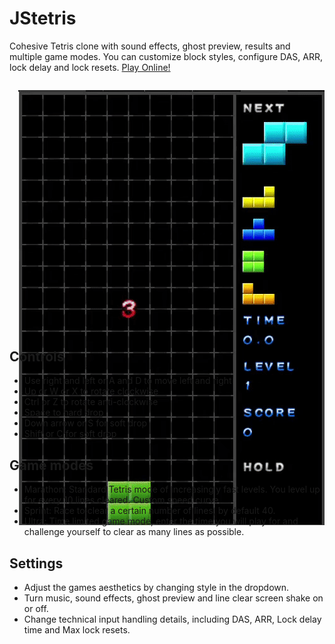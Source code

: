 # JStetris
Cohesive Tetris clone with sound effects, ghost preview, results and multiple game modes. You can customize block styles, configure DAS, ARR, lock delay and lock resets. [Play Online!](https://pregmati.github.io/JStetris)

<p align="center" style="height: 400px; float: right;">
  <img src="./doc/gameplay.gif" />
</p>

## Controls
* Use right and left or A and D to move left and right
* Up or W or X to rotate clockwise
* Ctrl or Z to rotate anti-clockwise
* Space to hard drop
* Down arrow or S for soft drop
* Shift or C for soft drop

## Game modes
* Marathon: Standard Tetris mode of increasingly fast levels. You level up for every 10 lines cleared. Custom speed curve. 
* Sprint: Race to clear a certain number of lines, by default 40.
* Ultra: Time limited game mode, enter the time you will play for and challenge yourself to clear as many lines as possible.

## Settings
* Adjust the games aesthetics by changing style in the dropdown.
* Turn music, sound effects, ghost preview and line clear screen shake on or off.
* Change technical input handling details, including DAS, ARR, Lock delay time and Max lock resets.

